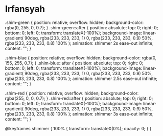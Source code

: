 # Irfansyah
<div class="p-10 flex flex-col space-y-3">
  <div class="relative w-full sm:w-1/2 bg-gray-200 rounded">
    <div style="width: 60%" class="absolute top-0 h-4 rounded shim-green"></div>
  </div>

  <div class="relative w-full sm:w-1/2 bg-gray-200 rounded">
    <div style="width: 80%" class="absolute top-0 h-4 rounded shim-blue"></div>
  </div>

  <div class="relative w-full sm:w-1/2 bg-gray-200 rounded">
    <div style="width: 100%" class="absolute top-0 h-4 rounded shim-red"></div>
  </div>
</div>

.shim-green {
  position: relative;
  overflow: hidden;
  background-color: rgba(0, 255, 0, 0.7);
}
.shim-green::after {
  position: absolute;
  top: 0;
  right: 0;
  bottom: 0;
  left: 0;
  transform: translateX(-100%);
  background-image: linear-gradient(
    90deg,
    rgba(233, 233, 233, 1) 0,
    rgba(233, 233, 233, 0.9) 50%,
    rgba(233, 233, 233, 0.8) 100%
  );
  animation: shimmer 2s ease-out infinite;
  content: "";
}

.shim-blue {
  position: relative;
  overflow: hidden;
  background-color: rgba(0, 155, 255, 0.7);
}
.shim-blue::after {
  position: absolute;
  top: 0;
  right: 0;
  bottom: 0;
  left: 0;
  transform: translateX(-100%);
  background-image: linear-gradient(
    90deg,
    rgba(233, 233, 233, 1) 0,
    rgba(233, 233, 233, 0.9) 50%,
    rgba(233, 233, 233, 0.8) 100%
  );
  animation: shimmer 2.5s ease-out infinite;
  content: "";
}

.shim-red {
  position: relative;
  overflow: hidden;
  background-color: rgba(255, 0, 0, 0.7);
}
.shim-red::after {
  position: absolute;
  top: 0;
  right: 0;
  bottom: 0;
  left: 0;
  transform: translateX(-100%);
  background-image: linear-gradient(
    90deg,
    rgba(233, 233, 233, 1) 0,
    rgba(233, 233, 233, 0.9) 50%,
    rgba(233, 233, 233, 0.8) 100%
  );
  animation: shimmer 3s ease-out infinite;
  content: "";
}

@keyframes shimmer {
  100% {
    transform: translateX(0%);
    opacity: 0;
  }
}





